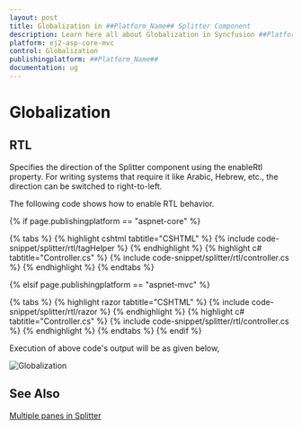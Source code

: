 ```yaml
---
layout: post
title: Globalization in ##Platform_Name## Splitter Component
description: Learn here all about Globalization in Syncfusion ##Platform_Name## Splitter component and more.
platform: ej2-asp-core-mvc
control: Globalization
publishingplatform: ##Platform_Name##
documentation: ug
---
```



# Globalization

## RTL

Specifies the direction of the Splitter component using the enableRtl property. For writing systems that require it like Arabic, Hebrew, etc., the direction can be switched to right-to-left.

The following code shows how to enable RTL behavior.

{% if page.publishingplatform == "aspnet-core" %}

{% tabs %}
{% highlight cshtml tabtitle="CSHTML" %}
{% include code-snippet/splitter/rtl/tagHelper %}
{% endhighlight %}
{% highlight c# tabtitle="Controller.cs" %}
{% include code-snippet/splitter/rtl/controller.cs %}
{% endhighlight %}
{% endtabs %}

{% elsif page.publishingplatform == "aspnet-mvc" %}

{% tabs %}
{% highlight razor tabtitle="CSHTML" %}
{% include code-snippet/splitter/rtl/razor %}
{% endhighlight %}
{% highlight c# tabtitle="Controller.cs" %}
{% include code-snippet/splitter/rtl/controller.cs %}
{% endhighlight %}
{% endtabs %}
{% endif %}



Execution of above code's output will be as given below,

![Globalization](./images/rtl.png)

## See Also

[Multiple panes in Splitter](./split-panes/)